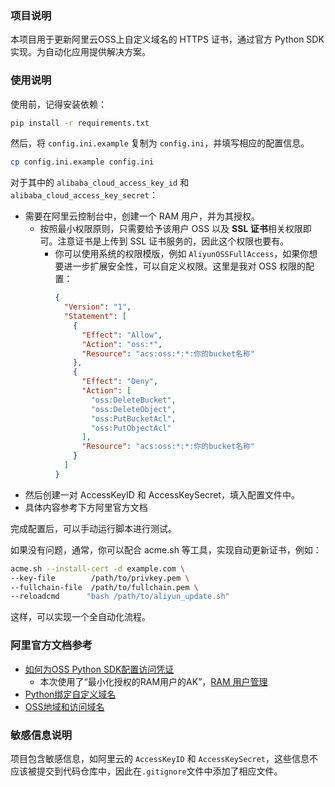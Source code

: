 ### 项目说明
本项目用于更新阿里云OSS上自定义域名的 HTTPS 证书，通过官方 Python SDK 实现。为自动化应用提供解决方案。

### 使用说明

使用前，记得安装依赖：

```bash
pip install -r requirements.txt
```

然后，将 `config.ini.example` 复制为 `config.ini`，并填写相应的配置信息。
```bash
cp config.ini.example config.ini
```

对于其中的 `alibaba_cloud_access_key_id` 和 `alibaba_cloud_access_key_secret`：
- 需要在阿里云控制台中，创建一个 RAM 用户，并为其授权。
  - 按照最小权限原则，只需要给予该用户 OSS 以及 **SSL 证书**相关权限即可。注意证书是上传到 SSL 证书服务的，因此这个权限也要有。
    - 你可以使用系统的权限模版，例如 `AliyunOSSFullAccess`，如果你想要进一步扩展安全性，可以自定义权限。这里是我对 OSS 权限的配置：
      ```json
      {
        "Version": "1",
        "Statement": [
          {
            "Effect": "Allow",
            "Action": "oss:*",
            "Resource": "acs:oss:*:*:你的bucket名称"
          },
          {
            "Effect": "Deny",
            "Action": [
              "oss:DeleteBucket",
              "oss:DeleteObject",
              "oss:PutBucketAcl",
              "oss:PutObjectAcl"
            ],
            "Resource": "acs:oss:*:*:你的bucket名称"
          }
        ]
      }
      ```
- 然后创建一对 AccessKeyID 和 AccessKeySecret，填入配置文件中。
- 具体内容参考下方阿里官方文档

完成配置后，可以手动运行脚本进行测试。

如果没有问题，通常，你可以配合 acme.sh 等工具，实现自动更新证书，例如：

```bash
acme.sh --install-cert -d example.com \ 
--key-file        /path/to/privkey.pem \  
--fullchain-file  /path/to/fullchain.pem \ 
--reloadcmd      "bash /path/to/aliyun_update.sh"
```

这样，可以实现一个全自动化流程。


### 阿里官方文档参考

- [如何为OSS Python SDK配置访问凭证](https://help.aliyun.com/zh/oss/developer-reference/python-configuration-access-credentials)
  - 本次使用了“最小化授权的RAM用户的AK”，[RAM 用户管理](https://ram.console.aliyun.com/users)
- [Python绑定自定义域名](https://help.aliyun.com/zh/oss/developer-reference/map-custom-domain-names-4)
- [OSS地域和访问域名](https://help.aliyun.com/zh/oss/user-guide/regions-and-endpoints)

### 敏感信息说明
项目包含敏感信息，如阿里云的 `AccessKeyID` 和 `AccessKeySecret`，这些信息不应该被提交到代码仓库中，因此在`.gitignore`文件中添加了相应文件。
